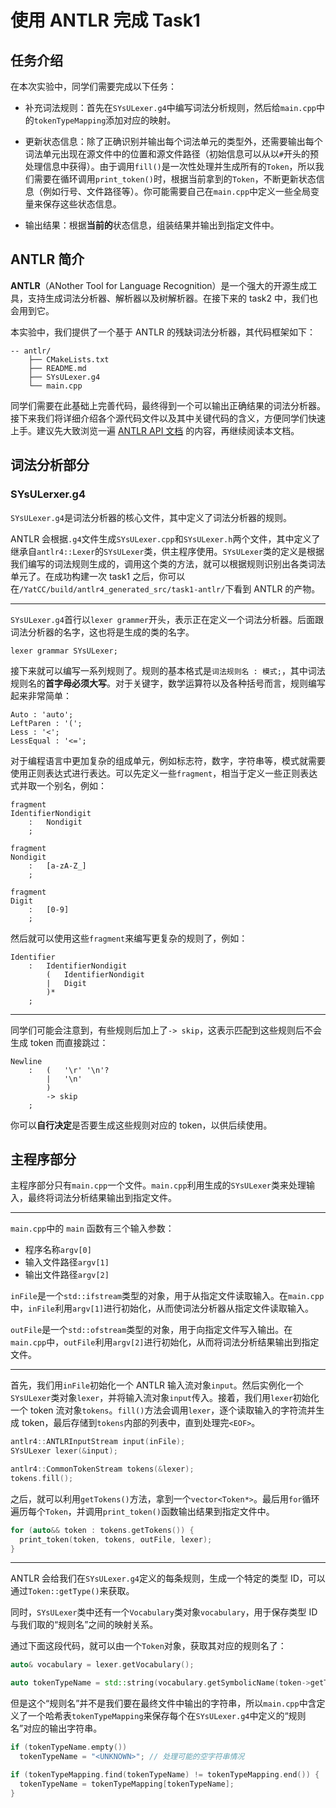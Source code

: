 # 使用 ANTLR 完成 Task1

## 任务介绍

在本次实验中，同学们需要完成以下任务：

- 补充词法规则：首先在`SYsULexer.g4`中编写词法分析规则，然后给`main.cpp`中的`tokenTypeMapping`添加对应的映射。

- 更新状态信息：除了正确识别并输出每个词法单元的类型外，还需要输出每个词法单元出现在源文件中的位置和源文件路径（初始信息可以从以`#`开头的预处理信息中获得）。由于调用`fill()`是一次性处理并生成所有的`Token`，所以我们需要在循环调用`print_token()`时，根据当前拿到的`Token`，不断更新状态信息（例如行号、文件路径等）。你可能需要自己在`main.cpp`中定义一些全局变量来保存这些状态信息。

- 输出结果：根据**当前的**状态信息，组装结果并输出到指定文件中。

## ANTLR 简介

**ANTLR**（ANother Tool for Language Recognition）是一个强大的开源生成工具，支持生成词法分析器、解析器以及树解析器。在接下来的 task2 中，我们也会用到它。

本实验中，我们提供了一个基于 ANTLR 的残缺词法分析器，其代码框架如下：

```text
-- antlr/
    ├── CMakeLists.txt
    ├── README.md
    ├── SYsULexer.g4
    └── main.cpp
```

同学们需要在此基础上完善代码，最终得到一个可以输出正确结果的词法分析器。接下来我们将详细介绍各个源代码文件以及其中关键代码的含义，方便同学们快速上手。建议先大致浏览一遍 [ANTLR API 文档](task1_doc/apidoc?id=antlr-api-文档) 的内容，再继续阅读本文档。

## 词法分析部分

### SYsULerxer.g4

`SYsULexer.g4`是词法分析器的核心文件，其中定义了词法分析器的规则。

ANTLR 会根据`.g4`文件生成`SYsULexer.cpp`和`SYsULexer.h`两个文件，其中定义了继承自`antlr4::Lexer`的`SYsULexer`类，供主程序使用。`SYsULexer`类的定义是根据我们编写的词法规则生成的，调用这个类的方法，就可以根据规则识别出各类词法单元了。在成功构建一次 task1 之后，你可以在`/YatCC/build/antlr4_generated_src/task1-antlr/`下看到 ANTLR 的产物。

---

`SYsULexer.g4`首行以`lexer grammer`开头，表示正在定义一个词法分析器。后面跟词法分析器的名字，这也将是生成的类的名字。

```antlr4
lexer grammar SYsULexer;
```

接下来就可以编写一系列规则了。规则的基本格式是`词法规则名 : 模式;`，其中词法规则名的**首字母必须大写**。对于关键字，数学运算符以及各种括号而言，规则编写起来非常简单：

```antlr4
Auto : 'auto';
LeftParen : '(';
Less : '<';
LessEqual : '<=';
```

对于编程语言中更加复杂的组成单元，例如标志符，数字，字符串等，模式就需要使用正则表达式进行表达。可以先定义一些`fragment`，相当于定义一些正则表达式并取一个别名，例如：

```antlr4
fragment
IdentifierNondigit
    :   Nondigit
    ;

fragment
Nondigit
    :   [a-zA-Z_]
    ;

fragment
Digit
    :   [0-9]
    ;
```

然后就可以使用这些`fragment`来编写更复杂的规则了，例如：

```antlr4
Identifier
    :   IdentifierNondigit
        (   IdentifierNondigit
        |   Digit
        )*
    ;
```

---

同学们可能会注意到，有些规则后加上了`-> skip`，这表示匹配到这些规则后不会生成 token 而直接跳过：

```antlr4
Newline
    :   (   '\r' '\n'?
        |   '\n'
        )
        -> skip
    ;
```

你可以**自行决定**是否要生成这些规则对应的 token，以供后续使用。

## 主程序部分

主程序部分只有`main.cpp`一个文件。`main.cpp`利用生成的`SYsULexer`类来处理输入，最终将词法分析结果输出到指定文件。

---

`main.cpp`中的 `main` 函数有三个输入参数：

- 程序名称`argv[0]`
- 输入文件路径`argv[1]`
- 输出文件路径`argv[2]`

`inFile`是一个`std::ifstream`类型的对象，用于从指定文件读取输入。在`main.cpp`中，`inFile`利用`argv[1]`进行初始化，从而使词法分析器从指定文件读取输入。

`outFile`是一个`std::ofstream`类型的对象，用于向指定文件写入输出。在`main.cpp`中，`outFile`利用`argv[2]`进行初始化，从而将词法分析结果输出到指定文件。

---

首先，我们用`inFile`初始化一个 ANTLR 输入流对象`input`。然后实例化一个`SYsULexer`类对象`lexer`，并将输入流对象`input`传入。接着，我们用`lexer`初始化一个 token 流对象`tokens`。`fill()`方法会调用`lexer`，逐个读取输入的字符流并生成 token，最后存储到`tokens`内部的列表中，直到处理完`<EOF>`。

```cpp
antlr4::ANTLRInputStream input(inFile);
SYsULexer lexer(&input);

antlr4::CommonTokenStream tokens(&lexer);
tokens.fill();
```

之后，就可以利用`getTokens()`方法，拿到一个`vector<Token*>`。最后用`for`循环遍历每个`Token`，并调用`print_token()`函数输出结果到指定文件中。

```cpp
for (auto&& token : tokens.getTokens()) {
  print_token(token, tokens, outFile, lexer);
}
```

---

ANTLR 会给我们在`SYsULexer.g4`定义的每条规则，生成一个特定的类型 ID，可以通过`Token::getType()`来获取。

同时，`SYsULexer`类中还有一个`Vocabulary`类对象`vocabulary`，用于保存类型 ID 与我们取的“规则名”之间的映射关系。

通过下面这段代码，就可以由一个`Token`对象，获取其对应的规则名了：

```cpp
auto& vocabulary = lexer.getVocabulary();

auto tokenTypeName = std::string(vocabulary.getSymbolicName(token->getType()));
```

但是这个“规则名”并不是我们要在最终文件中输出的字符串，所以`main.cpp`中含定义了一个哈希表`tokenTypeMapping`来保存每个在`SYsULexer.g4`中定义的“规则名”对应的输出字符串。

```cpp
if (tokenTypeName.empty())
  tokenTypeName = "<UNKNOWN>"; // 处理可能的空字符串情况

if (tokenTypeMapping.find(tokenTypeName) != tokenTypeMapping.end()) {
  tokenTypeName = tokenTypeMapping[tokenTypeName];
}
```
